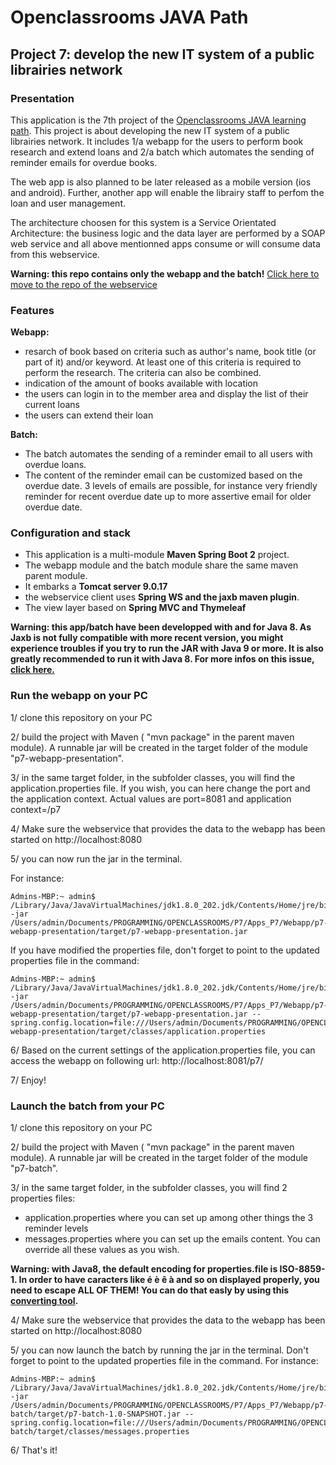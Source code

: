 #  Openclassrooms JAVA Path
## Project 7: develop the new IT system of a public librairies network


### **Presentation**

This application is the 7th project of the [Openclassrooms JAVA learning path](https://openclassrooms.com/en/paths/88-developpeur-dapplication-java).
This project is about developing the new IT system of a public librairies network. 
It includes 1/a webapp for the users to perform book research and extend loans and 
2/a batch which automates the sending of reminder emails for overdue books.

The web app is also planned to be later released as a mobile version (ios and android). 
Further, another app will enable the librairy staff to perfom the loan and user management. 

The architecture choosen for this system is a Service Orientated Architecture: 
the business logic and the data layer are performed by a SOAP web service and 
all above mentionned apps consume or will consume data from this webservice. 

**Warning: this repo contains only the webapp and the batch!**
[Click here to move to the repo of the webservice](https://github.com/JulienDeBerlin/p7-librairyManagement-webservice)


### **Features**

**Webapp:**
* resarch of book based on criteria such as author's name, book title (or part of it) and/or keyword. 
At least one of this criteria is required to perform
the research. The criteria can also be combined. 
* indication of the amount of books available with location
* the users can login in to the member area and display the list of their current loans
* the users can extend their loan


**Batch:**
* The batch automates the sending of a reminder email to all users with overdue loans. 
* The content of the reminder email can be customized based on the overdue date. 
3 levels of emails are possible, for instance very friendly reminder for recent overdue date 
up to more assertive email for older overdue date. 


### **Configuration and stack**
* This application is a multi-module **Maven Spring Boot 2** project. 
* The webapp module and the batch module share the same maven parent module.
* It embarks a **Tomcat server 9.0.17**
* the webservice client uses **Spring WS and the jaxb maven plugin**. 
* The view layer based on **Spring MVC and Thymeleaf**

**Warning: this app/batch have been developped with and for Java 8. 
As Jaxb is not fully compatible with more recent version, you might experience troubles if
you try to run the JAR with Java 9 or more. It is also greatly recommended to run it with Java 8. 
For more infos on this issue, [click here.](https://www.jesperdj.com/2018/09/30/jaxb-on-java-9-10-11-and-beyond/)**


### **Run the webapp on your PC**

1/ clone this repository on your PC

2/ build the project with Maven ( "mvn package" in the parent maven module). 
A runnable jar will be created in the target folder of the module "p7-webapp-presentation". 

3/ in the same target folder, in the subfolder classes, you will find the application.properties file. 
If you wish, you can here change the port and the application context. 
Actual values are port=8081 and application context=/p7 

4/ Make sure the webservice that provides the data to the webapp has been started on http://localhost:8080

5/ you can now run the jar in the terminal. 

For instance: 
```
Admins-MBP:~ admin$ /Library/Java/JavaVirtualMachines/jdk1.8.0_202.jdk/Contents/Home/jre/bin/java -jar /Users/admin/Documents/PROGRAMMING/OPENCLASSROOMS/P7/Apps_P7/Webapp/p7-webapp-presentation/target/p7-webapp-presentation.jar
```

If you have modified the properties file, don't forget to point to the updated properties file in the command:
```
Admins-MBP:~ admin$ /Library/Java/JavaVirtualMachines/jdk1.8.0_202.jdk/Contents/Home/jre/bin/java -jar /Users/admin/Documents/PROGRAMMING/OPENCLASSROOMS/P7/Apps_P7/Webapp/p7-webapp-presentation/target/p7-webapp-presentation.jar --spring.config.location=file:///Users/admin/Documents/PROGRAMMING/OPENCLASSROOMS/P7/Apps_P7/Webapp/p7-webapp-presentation/target/classes/application.properties
```

6/ Based on the current settings of the application.properties file, 
you can access the webapp on following url: http://localhost:8081/p7/

7/ Enjoy!


### **Launch the batch from your PC**

1/ clone this repository on your PC

2/ build the project with Maven ( "mvn package" in the parent maven module). 
A runnable jar will be created in the target folder of the module "p7-batch". 

3/ in the same target folder, in the subfolder classes, you will find 2 properties files: 
* application.properties where you can set up among other things the 3 reminder levels 
* messages.properties where you can set up the emails content.
You can override all these values as you wish. 

**Warning: with Java8, the default encoding for properties.file is ISO-8859-1. 
In order to have caracters like é è ê à and so on displayed properly, you need to escape ALL OF THEM! 
You can do that easly by using this [converting tool](https://www.mobilefish.com/services/unicode_escape_sequence_converter/unicode_escape_sequence_converter.php).**

4/ Make sure the webservice that provides the data to the webapp has been started on http://localhost:8080

5/ you can now launch the batch by running the jar in the terminal. Don't forget to point to the updated properties file in the command. For instance: 

```
Admins-MBP:~ admin$ /Library/Java/JavaVirtualMachines/jdk1.8.0_202.jdk/Contents/Home/jre/bin/java -jar /Users/admin/Documents/PROGRAMMING/OPENCLASSROOMS/P7/Apps_P7/Webapp/p7-batch/target/p7-batch-1.0-SNAPSHOT.jar --spring.config.location=file:///Users/admin/Documents/PROGRAMMING/OPENCLASSROOMS/P7/Apps_P7/Webapp/p7-batch/target/classes/messages.properties
```

6/ That's it!



